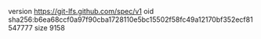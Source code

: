 version https://git-lfs.github.com/spec/v1
oid sha256:b6ea68ccf0a97f90cba1728110e5bc15502f58fc49a12170bf352ecf81547777
size 9158
